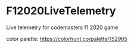 # F12020LiveTelemetry
Live telemetry for codemasters f1 2020 game

color palette: https://colorhunt.co/palette/152965